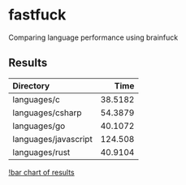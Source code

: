 # fastfuck
Comparing language performance using brainfuck


## Results

| Directory            |     Time |
|:---------------------|---------:|
| languages/c          |  38.5182 |
| languages/csharp     |  54.3879 |
| languages/go         |  40.1072 |
| languages/javascript | 124.508  |
| languages/rust       |  40.9104 |


[!bar chart of results](bar_chart.png)